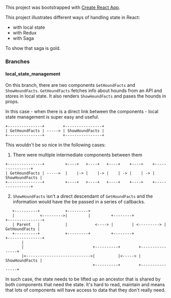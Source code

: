 This project was bootstrapped with [Create React App](https://github.com/facebookincubator/create-react-app).

This project illustrates different ways of handling state in React:
- with local state
- with Redux
- with Saga

To show that saga is gold.

### Branches

#### local_state_management

On this branch, there are two components `GetHoundFacts` and `ShowHoundFacts`. 
`GetHoundFacts` fetches info about hounds from an API and stores in local state. It also renders `ShowHoundFacts` and pases the hounds in props. 

In this case - when there is a direct link between the components - local state management is super easy and useful. 

```
+---------------+        +----------------+ 
| GetHoundFacts | -----> | ShowHoundFacts | 
+---------------+        +----------------+ 
```
This wouldn't be so nice in the following cases:

1. There were multiple intermediate components between them

```
+---------------+         +----+   +----+   +----+    +----+    +----------------+
| GetHoundFacts | ----->  |    |-> |    |-> |    | -> |    | -> | ShowHoundFacts |
+---------------+         +----+   +----+   +----+    +----+    +----------------+
```

2. `ShowHoundFacts` isn't a direct descendant of `GetHoundFacts` and the information would have the be passed in a series of callbacks. 

```
   +----------+           +---------+                                           
   |           <--------->|         |         +--------+             +---------------+
   | Parent   |           |            <----> |        | <---------> | GetHoundFacts |
   +----------+           +---------+         +--------+             +---------------+
       |                                                                      
       |                              +----------+        +----------------+ 
       |<---------------------------->|          |<-----> | ShowHoundFacts | 
                                      +----------+        +----------------+ 
```


In such case, the state needs to be lifted up an ancestor that is shared by both components that need the state. It's hard to read, maintain and means that lots of components will have access to data that they don't really need. 